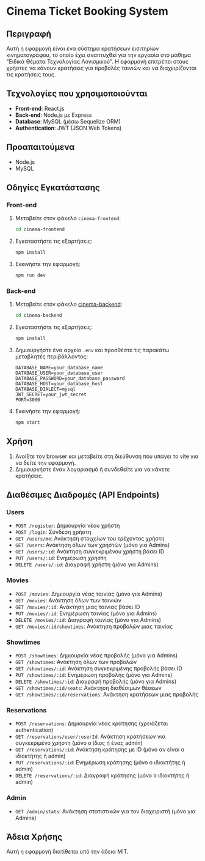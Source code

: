 # Cinema Ticket Booking System

## Περιγραφή
Αυτή η εφαρμογή είναι ένα σύστημα κρατήσεων εισιτηρίων κινηματογράφου, το οποίο έχει αναπτυχθεί για την εργασία στο μάθημα "Ειδικά Θέματα Τεχνολογίας Λογισμικού". Η εφαρμογή επιτρέπει στους χρήστες να κάνουν κρατήσεις για προβολές ταινιών και να διαχειρίζονται τις κρατήσεις τους.

## Τεχνολογίες που χρησιμοποιούνται
- **Front-end**: React.js
- **Back-end**: Node.js με Express
- **Database**: MySQL (μέσω Sequelize ORM)
- **Authentication**: JWT (JSON Web Tokens)

## Προαπαιτούμενα
- Node.js
- MySQL

## Οδηγίες Εγκατάστασης

### Front-end
1. Μεταβείτε στον φάκελο `cinema-frontend`:
    ```bash
    cd cinema-frontend
    ```
2. Εγκαταστήστε τις εξαρτήσεις:
    ```bash
    npm install
    ```
3. Εκκινήστε την εφαρμογή:
    ```bash
    npm run dev
    ```

### Back-end
1. Μεταβείτε στον φάκελο [cinema-backend](http://_vscodecontentref_/2):
    ```bash
    cd cinema-backend
    ```
2. Εγκαταστήστε τις εξαρτήσεις:
    ```bash
    npm install
    ```
3. Δημιουργήστε ένα αρχείο `.env` και προσθέστε τις παρακάτω μεταβλητές περιβάλλοντος:
    ```env
    DATABASE_NAME=your_database_name
    DATABASE_USER=your_database_user
    DATABASE_PASSWORD=your_database_password
    DATABASE_HOST=your_database_host
    DATABASE_DIALECT=mysql
    JWT_SECRET=your_jwt_secret
    PORT=3000
    ```
4. Εκκινήστε την εφαρμογή:
    ```bash
    npm start
    ```

## Χρήση
1. Ανοίξτε τον browser και μεταβείτε στη διεύθυνση που υπάγει το vite για να δείτε την εφαρμογή.
2. Δημιουργήστε έναν λογαριασμό ή συνδεθείτε για να κάνετε κρατήσεις.

## Διαθέσιμες Διαδρομές (API Endpoints)
### Users
- `POST /register`: Δημιουργία νέου χρήστη
- `POST /login`: Σύνδεση χρήστη
- `GET /users/me`: Ανάκτηση στοιχείων του τρέχοντος χρήστη
- `GET /users`: Ανάκτηση όλων των χρηστών (μόνο για Admins)
- `GET /users/:id`: Ανάκτηση συγκεκριμένου χρήστη βάσει ID
- `PUT /users/:id`: Ενημέρωση χρήστη
- `DELETE /users/:id`: Διαγραφή χρήστη (μόνο για Admins)

### Movies
- `POST /movies`: Δημιουργία νέας ταινίας (μόνο για Admins)
- `GET /movies`: Ανάκτηση όλων των ταινιών
- `GET /movies/:id`: Ανάκτηση μιας ταινίας βάσει ID
- `PUT /movies/:id`: Ενημέρωση ταινίας (μόνο για Admins)
- `DELETE /movies/:id`: Διαγραφή ταινίας (μόνο για Admins)
- `GET /movies/:id/showtimes`: Ανάκτηση προβολών μιας ταινίας

### Showtimes
- `POST /showtimes`: Δημιουργία νέας προβολής (μόνο για Admins)
- `GET /showtimes`: Ανάκτηση όλων των προβολών
- `GET /showtimes/:id`: Ανάκτηση συγκεκριμένης προβολής βάσει ID
- `PUT /showtimes/:id`: Ενημέρωση προβολής (μόνο για Admins)
- `DELETE /showtimes/:id`: Διαγραφή προβολής (μόνο για Admins)
- `GET /showtimes/:id/seats`: Ανάκτηση διαθέσιμων θέσεων
- `GET /showtimes/:id/reservations`: Ανάκτηση κρατήσεων μιας προβολής

### Reservations
- `POST /reservations`: Δημιουργία νέας κράτησης (χρειάζεται authentication)
- `GET /reservations/user/:userId`: Ανάκτηση κρατήσεων για συγκεκριμένο χρήστη (μόνο ο ίδιος ή ένας admin)
- `GET /reservations/:id`: Ανάκτηση κράτησης με ID (μόνο αν είναι ο ιδιοκτήτης ή admin)
- `PUT /reservations/:id`: Ενημέρωση κράτησης (μόνο ο ιδιοκτήτης ή admin)
- `DELETE /reservations/:id`: Διαγραφή κράτησης (μόνο ο ιδιοκτήτης ή admin)

### Admin
- `GET /admin/stats`: Ανάκτηση στατιστικών για τον διαχειριστή (μόνο για Admins)


## Άδεια Χρήσης
Αυτή η εφαρμογή διατίθεται υπό την άδεια MIT.
